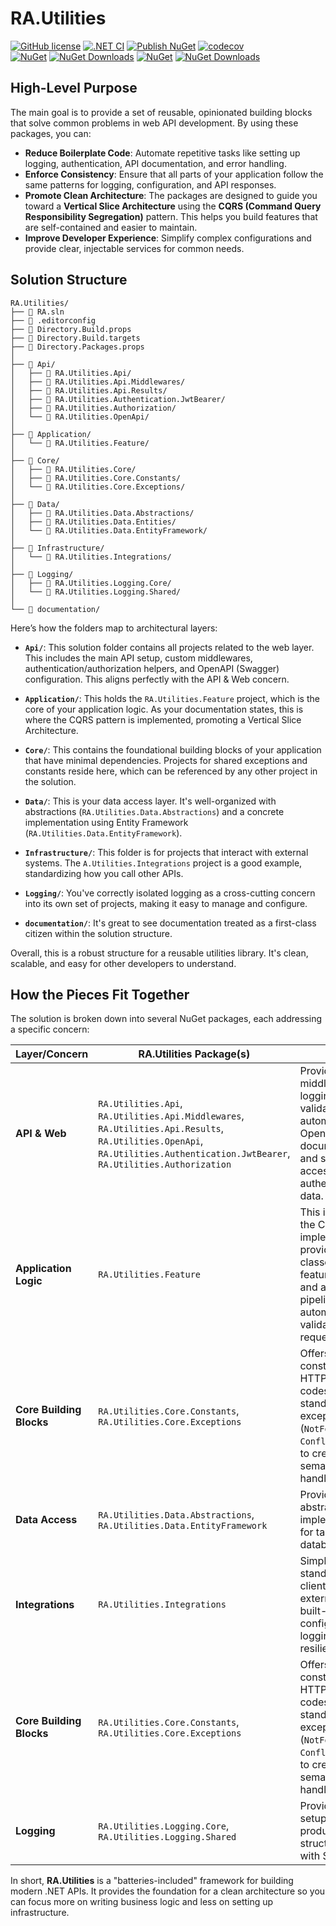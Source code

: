 # RA.Utilities

[![GitHub license](https://img.shields.io/github/license/RedonAlla/RA.Utilities?logo=mit)](https://github.com/RedonAlla/RA.Utilities/blob/main/LICENSE)
[![.NET CI](https://github.com/RedonAlla/RA.Utilities/actions/workflows/ci.yml/badge.svg)](https://github.com/RedonAlla/RA.Utilities/actions/workflows/ci.yml)
[![Publish NuGet](https://github.com/RedonAlla/RA.Utilities/actions/workflows/publish-nuget.yml/badge.svg)](https://github.com/RedonAlla/RA.Utilities/actions/workflows/publish-nuget.yml)
[![codecov](https://codecov.io/gh/RedonAlla/RA.Utilities/branch/main/graph/badge.svg)](https://codecov.io/gh/RedonAlla/RA.Utilities)
<br />
[![NuGet](https://img.shields.io/nuget/v/RA.Utilities.Core.svg)](https://www.nuget.org/packages/RA.Utilities.Core/)
[![NuGet Downloads](https://img.shields.io/nuget/dt/RA.Utilities.Core.svg)](https://www.nuget.org/packages/RA.Utilities.Core/)
[![NuGet](https://img.shields.io/nuget/v/RA.Utilities.Api.svg)](https://www.nuget.org/packages/RA.Utilities.Api/)
[![NuGet Downloads](https://img.shields.io/nuget/dt/RA.Utilities.Api.svg)](https://www.nuget.org/packages/RA.Utilities.Api/)

## High-Level Purpose
The main goal is to provide a set of reusable, opinionated building blocks that solve common problems in web API development. By using these packages, you can:

* **Reduce Boilerplate Code**: Automate repetitive tasks like setting up logging, authentication, API documentation, and error handling.
* **Enforce Consistency**: Ensure that all parts of your application follow the same patterns for logging, configuration, and API responses.
* **Promote Clean Architecture**: The packages are designed to guide you toward a **Vertical Slice Architecture** using the **CQRS (Command Query Responsibility Segregation)** pattern. This helps you build features that are self-contained and easier to maintain.
* **Improve Developer Experience**: Simplify complex configurations and provide clear, injectable services for common needs.


## Solution Structure

```
RA.Utilities/
├── 📄 RA.sln
├── 📄 .editorconfig
├── 📄 Directory.Build.props
├── 📄 Directory.Build.targets
├── 📄 Directory.Packages.props
│
├── 📁 Api/
│   ├── 📁 RA.Utilities.Api/
│   ├── 📁 RA.Utilities.Api.Middlewares/
│   ├── 📁 RA.Utilities.Api.Results/
│   ├── 📁 RA.Utilities.Authentication.JwtBearer/
│   ├── 📁 RA.Utilities.Authorization/
│   └── 📁 RA.Utilities.OpenApi/
│
├── 📁 Application/
│   └── 📁 RA.Utilities.Feature/
│
├── 📁 Core/
│   ├── 📁 RA.Utilities.Core/
│   ├── 📁 RA.Utilities.Core.Constants/
│   └── 📁 RA.Utilities.Core.Exceptions/
│
├── 📁 Data/
│   ├── 📁 RA.Utilities.Data.Abstractions/
│   ├── 📁 RA.Utilities.Data.Entities/
│   └── 📁 RA.Utilities.Data.EntityFramework/
│
├── 📁 Infrastructure/
│   └── 📁 RA.Utilities.Integrations/
│
├── 📁 Logging/
│   ├── 📁 RA.Utilities.Logging.Core/
│   └── 📁 RA.Utilities.Logging.Shared/
│
└── 📁 documentation/
```

Here’s how the folders map to architectural layers:

* **`Api/`**: This solution folder contains all projects related to the web layer. This includes the main API setup, custom middlewares, authentication/authorization helpers, and OpenAPI (Swagger) configuration. This aligns perfectly with the API & Web concern.

* **`Application/`**: This holds the `RA.Utilities.Feature` project, which is the core of your application logic. As your documentation states, this is where the CQRS pattern is implemented, promoting a Vertical Slice Architecture.

* **`Core/`**: This contains the foundational building blocks of your application that have minimal dependencies. Projects for shared exceptions and constants reside here, which can be referenced by any other project in the solution.

* **`Data/`**: This is your data access layer. It's well-organized with abstractions (`RA.Utilities.Data.Abstractions`) and a concrete implementation using Entity Framework (`RA.Utilities.Data.EntityFramework`).

* **`Infrastructure/`**: This folder is for projects that interact with external systems. The `A.Utilities.Integrations` project is a good example, standardizing how you call other APIs.

* **`Logging/`**: You've correctly isolated logging as a cross-cutting concern into its own set of projects, making it easy to manage and configure.

* **`documentation/`**: It's great to see documentation treated as a first-class citizen within the solution structure.

Overall, this is a robust structure for a reusable utilities library. It's clean, scalable, and easy for other developers to understand.

## How the Pieces Fit Together
The solution is broken down into several NuGet packages, each addressing a specific concern:


| Layer/Concern	| RA.Utilities Package(s)	| Purpose |
| ------------- | ----------------------- | ------- |
| **API & Web** | `RA.Utilities.Api`, `RA.Utilities.Api.Middlewares`, `RA.Utilities.Api.Results`, `RA.Utilities.OpenApi`, `RA.Utilities.Authentication.JwtBearer`, `RA.Utilities.Authorization` |	Provides middleware for logging and header validation, automates OpenAPI/Swagger documentation, and simplifies access to authenticated user data. |
| **Application Logic** | `RA.Utilities.Feature` |	This is the heart of the CQRS implementation. It provides base classes for your feature "handlers" and a validation pipeline to automatically validate incoming requests. |
| **Core Building Blocks** |	`RA.Utilities.Core.Constants`, `RA.Utilities.Core.Exceptions` |	Offers shared constants (like HTTP status codes) and a set of standardized exceptions (`NotFoundException`, `ConflictException`) to create clear, semantic error handling. |
| **Data Access** | `RA.Utilities.Data.Abstractions`, `RA.Utilities.Data.EntityFramework` | Provides abstractions and implementations for talking to the database. |
| **Integrations** | `RA.Utilities.Integrations` | Simplifies and standardizes HTTP client calls to external APIs, with built-in support for configuration, logging, and resilience policies. |
| **Core Building Blocks** | `RA.Utilities.Core.Constants`, `RA.Utilities.Core.Exceptions` | Offers shared constants (like HTTP status codes) and a set of standardized exceptions (`NotFoundException`, `ConflictException`) to create clear, semantic error handling. |
| **Logging** | `RA.Utilities.Logging.Core`, `RA.Utilities.Logging.Shared` | Provides a one-line setup for production-ready structured logging with Serilog. |

In short, **RA.Utilities** is a "batteries-included" framework for building modern .NET APIs. It provides the foundation for a clean architecture so you can focus more on writing business logic and less on setting up infrastructure.